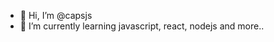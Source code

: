 - 👋 Hi, I’m @capsjs
- 🌱 I’m currently learning javascript, react, nodejs and more..

<!---
capsjs/capsjs is a ✨ special ✨ repository because its `README.md` (this file) appears on your GitHub profile.
You can click the Preview link to take a look at your changes.
--->
